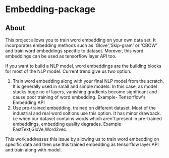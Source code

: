 # Embedding-package

## About 
This project allows you to train word embedding on your own data set. It incorporates embedding methods such as 'Glove','Skip-gram' or 'CBOW' and train word embeddings specific to dataset. Morever, this word embeddings can be used as tensorflow layer API too.  

If you want to build a NLP model, word embeddings are the building blocks for most of the NLP model. Current trend give us two option:  
1. Train word embedding along with your final NLP model from the scratch. It is generally used in small and simple models. In this case, as model stacks huge no of layers, vanishing gradients become significant and cause poor training of word embedding.  Example- Tensorflow's Embedding API   
2. Use pre-trained embedding, trained on different dataset. Most of the industrial and real word soltions use this option. It has minor drawback. i.e when our dataset contains words which aren't present in pre-trained embeddings, embedding quality degrades.  Example FastText,GloVe,Word2vec.  

This work addresses this issue by allowing us to train word embedding on specific data and then use this trained embedding as tensorflow layer API and train along with model. 



